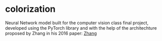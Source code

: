 # colorization

Neural Network model built for the computer vision class final project, developed using the PyTorch library and with the help of the architechture proposed by Zhang in his 2016 paper: [Zhang](http://arxiv.org/pdf/1603.08511.pdf)
